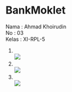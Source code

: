 # BankMoklet

Nama : Ahmad Khoirudin
<br>No : 03
<br>Kelas : XI-RPL-5
<br>
1. <br>![](https://github.com/bangkho/PeriksaKesehatan/blob/master/Screenshot_10.png)
2. <br>![](https://github.com/bangkho/PeriksaKesehatan/blob/master/Screenshot_11.png)
3. <br>![](https://github.com/bangkho/PeriksaKesehatan/blob/master/Screenshot_12.png)
